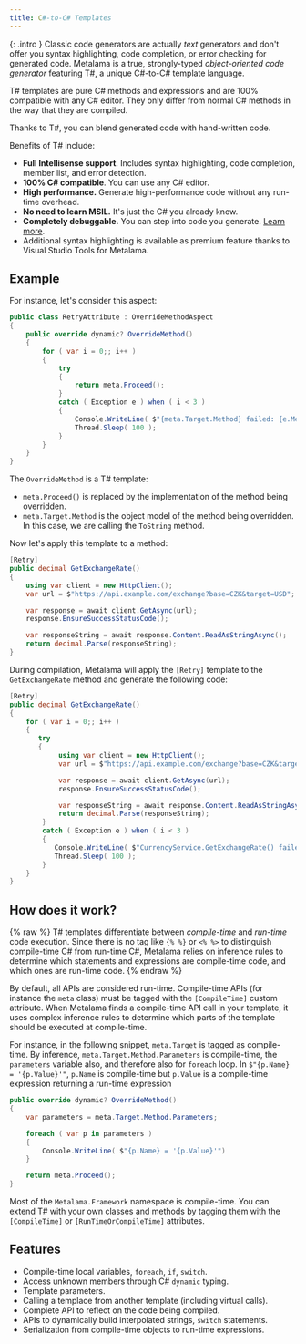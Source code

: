 ```yaml
---
title: C#-to-C# Templates
---
```


{: .intro }
Classic code generators are actually _text_ generators and don't offer you syntax highlighting, code completion, or error checking for generated code. Metalama is a true, strongly-typed _object-oriented code generator_ featuring T#, a unique C#-to-C# template language. 

T# templates are pure C# methods and expressions and are 100% compatible with any C# editor. They only differ from normal C# methods in the way that they are compiled.

Thanks to T#, you can blend generated code with hand-written code.

Benefits of T# include:

- **Full Intellisense support**. Includes syntax highlighting, code completion, member list, and error detection.
- **100% C# compatible**. You can use any C# editor.
- **High performance.** Generate high-performance code without any run-time overhead.
- **No need to learn MSIL.** It's just the C# you already know.
- **Completely debuggable.** You can step into code you generate. [Learn more](../debugging).
- Additional syntax highlighting is available as premium feature thanks to Visual Studio Tools for Metalama.

## Example

For instance, let's consider this aspect:

```csharp
public class RetryAttribute : OverrideMethodAspect
{
    public override dynamic? OverrideMethod()
    {
        for ( var i = 0;; i++ )
        {
            try
            {
                return meta.Proceed();
            }
            catch ( Exception e ) when ( i < 3 )
            {
                Console.WriteLine( $"{meta.Target.Method} failed: {e.Message}" );
                Thread.Sleep( 100 );
            }
        }
    }
}
```

The `OverrideMethod` is a T# template:

- `meta.Proceed()` is replaced by the implementation of the method being overridden.
- `meta.Target.Method` is the object model of the method being overridden. In this case, we are calling the `ToString`
  method.

Now let's apply this template to a method:

```cs
[Retry]
public decimal GetExchangeRate()
{
    using var client = new HttpClient();
    var url = $"https://api.example.com/exchange?base=CZK&target=USD";

    var response = await client.GetAsync(url);
    response.EnsureSuccessStatusCode();

    var responseString = await response.Content.ReadAsStringAsync();
    return decimal.Parse(responseString);
}
```

During compilation, Metalama will apply the `[Retry]` template to the `GetExchangeRate` method and generate the
following code:

```cs
[Retry]
public decimal GetExchangeRate()
{
    for ( var i = 0;; i++ )
    {
       try
       {
            using var client = new HttpClient();
            var url = $"https://api.example.com/exchange?base=CZK&target=USD";

            var response = await client.GetAsync(url);
            response.EnsureSuccessStatusCode();

            var responseString = await response.Content.ReadAsStringAsync();
            return decimal.Parse(responseString);
        }
        catch ( Exception e ) when ( i < 3 )
        {
           Console.WriteLine( $"CurrencyService.GetExchangeRate() failed: {e.Message}" );
           Thread.Sleep( 100 );
        }
    }
}
```
## How does it work?

{% raw %}
T# templates differentiate between *compile-time* and *run-time* code execution. Since there is no tag like `{% %}` or `<% %>` to distinguish compile-time C# from run-time C#, Metalama relies on inference rules to determine which statements and expressions are compile-time code, and which ones are run-time code. 
{% endraw %}

By default, all APIs are considered run-time. Compile-time APIs (for instance the `meta` class) must be tagged with the `[CompileTime]` custom attribute. When Metalama finds a compile-time API call in your template, it uses complex inference rules to determine which parts of the template should be executed at compile-time.

For instance, in the following snippet, `meta.Target` is tagged as compile-time. By inference, `meta.Target.Method.Parameters` is compile-time, the `parameters` variable also, and therefore also for `foreach` loop. In `$"{p.Name} = '{p.Value}'"`, `p.Name` is compile-time but `p.Value` is a compile-time expression returning a run-time expression

```cs
public override dynamic? OverrideMethod()
{
    var parameters = meta.Target.Method.Parameters;

    foreach ( var p in parameters )
    {
        Console.WriteLine( $"{p.Name} = '{p.Value}'")
    }

    return meta.Proceed();
}
```

Most of the `Metalama.Framework` namespace is compile-time. You can extend T# with your own classes and methods by tagging them with the `[CompileTime]` or `[RunTimeOrCompileTime]` attributes.

## Features

- Compile-time local variables, `foreach`, `if`, `switch`.
- Access unknown members through C# `dynamic` typing.
- Template parameters.
- Calling a templace from another template (including virtual calls).
- Complete API to reflect on the code being compiled.
- APIs to dynamically build interpolated strings, `switch` statements.
- Serialization from compile-time objects to run-time expressions.
